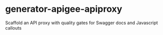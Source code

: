 # generator-apigee-apiproxy
Scaffold an API proxy with quality gates for Swagger docs and Javascript callouts
